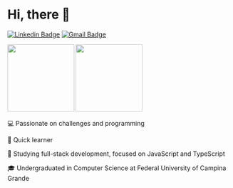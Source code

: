# Hi, there :wave:

[![Linkedin Badge](https://img.shields.io/badge/-Thalyta-blue?style=flat-square&logo=Linkedin&logoColor=white&link=https://www.linkedin.com/in/thalytabdn/)](https://www.linkedin.com/in/thalytabdn/)
[![Gmail Badge](https://img.shields.io/badge/-thalyta.nascimento@ccc.ufcg.edu.br-c14438?style=flat-square&logo=Gmail&logoColor=white&link=mailto:thalyta.nascimento@ccc.ufcg.edu.br)](mailto:thalyta.nascimento@ccc.ufcg.edu.br)

<a href="https://github.com/thalytabdn/github-readme-statst">
  <img align="left"  height='150px' src="https://github-readme-stats.vercel.app/api?username=thalytabdn&show_icons=true&theme=omni" />
</a>

<a href="https://github.com/thalytabdn/github-readme-stats">
  <img align="left" height='150px' src="https://github-readme-stats.vercel.app/api/top-langs/?username=thalytabdn&hide=jupyter%20notebook,html&layout=compact&theme=light" />
</a><br><br><br><br><br><br><br><br>
<br>

💻 Passionate on challenges and programming

🧠 Quick learner

🎯 Studying full-stack development, focused on JavaScript and TypeScript

🎓 Undergraduated in Computer Science at Federal University of Campina Grande